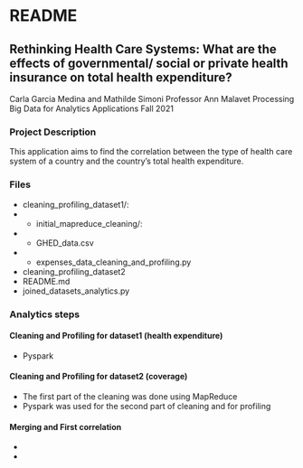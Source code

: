 # README

## Rethinking Health Care Systems: What are the effects of governmental/ social or private health insurance on total health expenditure?
Carla Garcia Medina and Mathilde Simoni
Professor Ann Malavet
Processing Big Data for Analytics Applications
Fall 2021


### Project Description

This application aims to find the correlation between the type of health care system of a country and the country’s total health expenditure. 

### Files
* cleaning_profiling_dataset1/:
*   * initial_mapreduce_cleaning/:
*   * GHED_data.csv
*   * expenses_data_cleaning_and_profiling.py
* cleaning_profiling_dataset2
* README.md
* joined_datasets_analytics.py

### Analytics steps

#### Cleaning and Profiling for dataset1 (health expenditure)
* Pyspark

#### Cleaning and Profiling for dataset2 (coverage) ####
* The first part of the cleaning was done using MapReduce
* Pyspark was used for the second part of cleaning and for profiling

#### Merging and First correlation ####
* 
*
